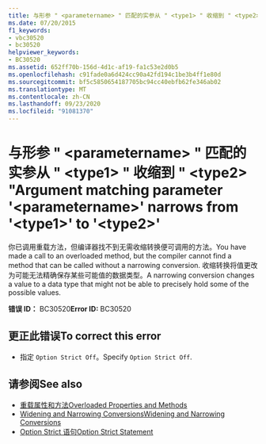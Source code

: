 ```yaml
---
title: 与形参 " <parametername> " 匹配的实参从 " <type1> " 收缩到 " <type2> "
ms.date: 07/20/2015
f1_keywords:
- vbc30520
- bc30520
helpviewer_keywords:
- BC30520
ms.assetid: 652ff70b-156d-4d1c-af19-fa1c53e2d0b5
ms.openlocfilehash: c91fade0a6d424cc90a42fd194c1be3b4ff1e80d
ms.sourcegitcommit: bf5c5850654187705bc94cc40ebfb62fe346ab02
ms.translationtype: MT
ms.contentlocale: zh-CN
ms.lasthandoff: 09/23/2020
ms.locfileid: "91081370"
---
```

# <a name="argument-matching-parameter-parametername-narrows-from-type1-to-type2"></a><span data-ttu-id="57482-102">与形参 " \<parametername> " 匹配的实参从 " \<type1> " 收缩到 " \<type2> "</span><span class="sxs-lookup"><span data-stu-id="57482-102">Argument matching parameter '\<parametername>' narrows from '\<type1>' to '\<type2>'</span></span>

<span data-ttu-id="57482-103">你已调用重载方法，但编译器找不到无需收缩转换便可调用的方法。</span><span class="sxs-lookup"><span data-stu-id="57482-103">You have made a call to an overloaded method, but the compiler cannot find a method that can be called without a narrowing conversion.</span></span> <span data-ttu-id="57482-104">收缩转换将值更改为可能无法精确保存某些可能值的数据类型。</span><span class="sxs-lookup"><span data-stu-id="57482-104">A narrowing conversion changes a value to a data type that might not be able to precisely hold some of the possible values.</span></span>  
  
 <span data-ttu-id="57482-105">**错误 ID：** BC30520</span><span class="sxs-lookup"><span data-stu-id="57482-105">**Error ID:** BC30520</span></span>  
  
## <a name="to-correct-this-error"></a><span data-ttu-id="57482-106">更正此错误</span><span class="sxs-lookup"><span data-stu-id="57482-106">To correct this error</span></span>  
  
- <span data-ttu-id="57482-107">指定 `Option Strict Off`。</span><span class="sxs-lookup"><span data-stu-id="57482-107">Specify `Option Strict Off`.</span></span>  
  
## <a name="see-also"></a><span data-ttu-id="57482-108">请参阅</span><span class="sxs-lookup"><span data-stu-id="57482-108">See also</span></span>

- [<span data-ttu-id="57482-109">重载属性和方法</span><span class="sxs-lookup"><span data-stu-id="57482-109">Overloaded Properties and Methods</span></span>](../programming-guide/language-features/objects-and-classes/overloaded-properties-and-methods.md)
- [<span data-ttu-id="57482-110">Widening and Narrowing Conversions</span><span class="sxs-lookup"><span data-stu-id="57482-110">Widening and Narrowing Conversions</span></span>](../programming-guide/language-features/data-types/widening-and-narrowing-conversions.md)
- [<span data-ttu-id="57482-111">Option Strict 语句</span><span class="sxs-lookup"><span data-stu-id="57482-111">Option Strict Statement</span></span>](../language-reference/statements/option-strict-statement.md)
